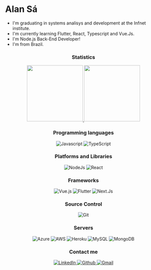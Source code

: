 # Alan Sá

- I'm graduating in systems analisys and development at the Infnet institute.
- I'm currently learning Flutter, React, Typescript and Vue.Js.
- I'm Node.js Back-End Developer!
- I'm from Brazil.


<h3 align="center"> Statistics</h3>
<p align="center">
  <a href="https://github.com/alansa90">
    <img height="180em" src="https://github-readme-stats.vercel.app/api?username=alansa90&count_private=true&show_icons=true&theme=tokyonight&include_all_commits=true&count_private=true"/>
  </a>
  <a href="https://github.com/alansa90">
    	<img height="180em" src="https://github-readme-stats.vercel.app/api/top-langs/?username=alansa90&layout=compact&langs_count=16&theme=tokyonight"/>
  </a>
</p>
  
  
<h3 align="center">Programming languages</h3>
  <p align="center">
    	<img alt="Javascript" src="https://img.shields.io/badge/JavaScript-blue.svg?style=for-the-badge&logo=javascript&logoColor=white" />
    	<img alt="TypeScript" src="https://img.shields.io/badge/TypeScript-blue.svg?style=for-the-badge&logo=typescript&logoColor=white" />
    	<!--
	<img alt="Dart" src="https://img.shields.io/badge/Dart-0175C2?style=for-the-badge&logo=dart&logoColor=white" />
    	<img alt="Python" src="https://img.shields.io/badge/Python-blue?style=for-the-badge&logo=python&logoColor=white" />
    	<img alt="C#" src="https://img.shields.io/badge/C%23-blue?style=for-the-badge&logo=c-sharp&logoColor=white" />
	-->
  </p>
  
  <h3 align="center">Platforms and Libraries</h3>
  <p align="center">
	<img alt="NodeJs" src="https://img.shields.io/badge/Node.js-red.svg?style=for-the-badge&logo=node.js&logoColor=white" />
   	<img alt="React" src="https://img.shields.io/badge/React-red?style=for-the-badge&logo=react&logoColor=61DAFB" />
  </p>
  
  <h3 align="center">Frameworks</h3>
  <p align="center">
    	<img alt="Vue.js" src="https://img.shields.io/badge/VueJS-green.svg?&style=for-the-badge&logo=vue.js&logoColor=white" />
    	<img alt="Flutter" src="https://img.shields.io/badge/Flutter-green?style=for-the-badge&logo=flutter&logoColor=white" />
    	<img alt="Next.Js" src="https://img.shields.io/badge/next.js-green?style=for-the-badge&logo=nextdotjs&logoColor=white" />
  </p>
  
  <h3 align="center">Source Control</h3>
  <p align="center">
	  <img alt="Git" src="https://img.shields.io/badge/Git-orange.svg?&style=for-the-badge&logo=git&logoColor=white" />
  </p>
  
  <h3 align="center">Servers</h3>
  <p align="center">
	  <img alt="Azure" src="https://img.shields.io/badge/Microsoft_Azure-brown?style=for-the-badge&logo=microsoft-azure&logoColor=white" />
	  <img alt="AWS" src="https://img.shields.io/badge/Amazon_AWS-brown?style=for-the-badge&logo=amazon-aws&logoColor=white" />
	  <img alt="Heroku" src="https://img.shields.io/badge/Heroku-brown?style=for-the-badge&logo=heroku&logoColor=white" />
	  <img alt="MySQL" src="https://img.shields.io/badge/MySQL-brown.svg?&style=for-the-badge&logo=mysql&logoColor=white" />
          <img alt="MongoDB" src="https://img.shields.io/badge/MongoDB-brown?style=for-the-badge&logo=mongodb&logoColor=white" />
  </p>
  
  <h3 align="center">Contact me</h3>
  <p align="center">
	  <a href="https://www.linkedin.com/in/alandesa/">
		  <img alt="LinkedIn" src="https://img.shields.io/badge/LinkedIn-0077B5?style=for-the-badge&logo=linkedin&logoColor=white" />
	  </a>
	  <a href="https://github.com/alansa90">
		  <img alt="Github" src="https://img.shields.io/badge/GitHub-100000?style=for-the-badge&logo=github&logoColor=white"/>
	  </a>
    	  <a href="mailto:alkinsret@gmail.com">
		  <img alt="Gmail" src="https://img.shields.io/badge/Gmail-D14836?style=for-the-badge&logo=gmail&logoColor=white"/>
	  </a>
  </p>
